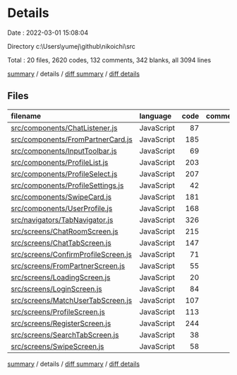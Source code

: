 # Details

Date : 2022-03-01 15:08:04

Directory c:\Users\yumej\github\nikoichi\src

Total : 20 files,  2620 codes, 132 comments, 342 blanks, all 3094 lines

[summary](results.md) / details / [diff summary](diff.md) / [diff details](diff-details.md)

## Files
| filename | language | code | comment | blank | total |
| :--- | :--- | ---: | ---: | ---: | ---: |
| [src/components/ChatListener.js](/src/components/ChatListener.js) | JavaScript | 87 | 9 | 19 | 115 |
| [src/components/FromPartnerCard.js](/src/components/FromPartnerCard.js) | JavaScript | 185 | 3 | 24 | 212 |
| [src/components/InputToolbar.js](/src/components/InputToolbar.js) | JavaScript | 69 | 0 | 4 | 73 |
| [src/components/ProfileList.js](/src/components/ProfileList.js) | JavaScript | 203 | 4 | 15 | 222 |
| [src/components/ProfileSelect.js](/src/components/ProfileSelect.js) | JavaScript | 207 | 9 | 26 | 242 |
| [src/components/ProfileSettings.js](/src/components/ProfileSettings.js) | JavaScript | 42 | 0 | 6 | 48 |
| [src/components/SwipeCard.js](/src/components/SwipeCard.js) | JavaScript | 181 | 1 | 22 | 204 |
| [src/components/UserProfile.js](/src/components/UserProfile.js) | JavaScript | 168 | 3 | 15 | 186 |
| [src/navigators/TabNavigator.js](/src/navigators/TabNavigator.js) | JavaScript | 326 | 7 | 30 | 363 |
| [src/screens/ChatRoomScreen.js](/src/screens/ChatRoomScreen.js) | JavaScript | 215 | 22 | 40 | 277 |
| [src/screens/ChatTabScreen.js](/src/screens/ChatTabScreen.js) | JavaScript | 147 | 50 | 33 | 230 |
| [src/screens/ConfirmProfileScreen.js](/src/screens/ConfirmProfileScreen.js) | JavaScript | 71 | 7 | 11 | 89 |
| [src/screens/FromPartnerScreen.js](/src/screens/FromPartnerScreen.js) | JavaScript | 55 | 3 | 12 | 70 |
| [src/screens/LoadingScreen.js](/src/screens/LoadingScreen.js) | JavaScript | 20 | 0 | 6 | 26 |
| [src/screens/LoginScreen.js](/src/screens/LoginScreen.js) | JavaScript | 84 | 1 | 7 | 92 |
| [src/screens/MatchUserTabScreen.js](/src/screens/MatchUserTabScreen.js) | JavaScript | 107 | 1 | 14 | 122 |
| [src/screens/ProfileScreen.js](/src/screens/ProfileScreen.js) | JavaScript | 113 | 3 | 14 | 130 |
| [src/screens/RegisterScreen.js](/src/screens/RegisterScreen.js) | JavaScript | 244 | 5 | 23 | 272 |
| [src/screens/SearchTabScreen.js](/src/screens/SearchTabScreen.js) | JavaScript | 38 | 0 | 8 | 46 |
| [src/screens/SwipeScreen.js](/src/screens/SwipeScreen.js) | JavaScript | 58 | 4 | 13 | 75 |

[summary](results.md) / details / [diff summary](diff.md) / [diff details](diff-details.md)